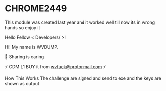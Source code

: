 # CHROME2449

This module was created last year and it worked well till now its in wrong hands so enjoy it 

 Hello Fellow &lt; Developers/ >! 
 
 Hi! My name is WVDUMP.
 
 👯 Sharing is caring   
 
 ⚡ CDM L1 BUY it from wvfuck@protonmail.com ⚡ 

How This Works
The challenge  are signed and send to exe and the keys are shown as output
